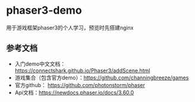 # phaser3-demo

用于游戏框架phaser3的个人学习，预览时先搭建nginx

## 参考文档

- 入门demo中文文档：https://connectshark.github.io/Phaser3/addScene.html
- 游戏集合（包含官方demo）：https://github.com/channingbreeze/games
- 官方github： https://github.com/photonstorm/phaser
- Api文档：https://newdocs.phaser.io/docs/3.60.0